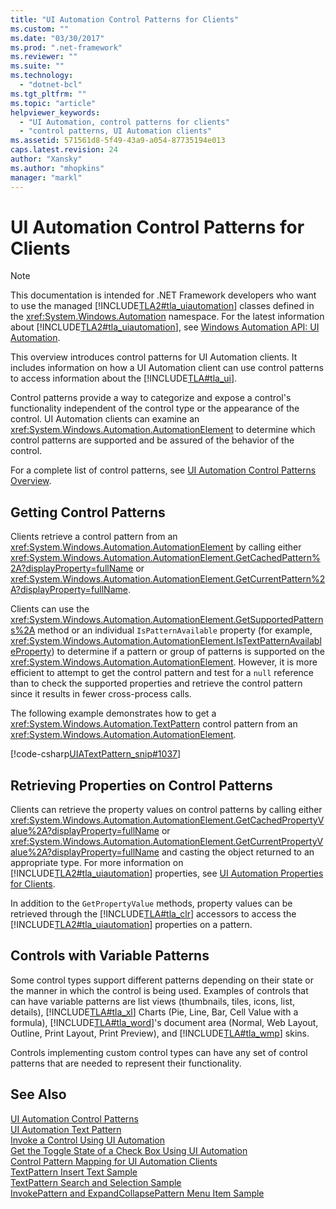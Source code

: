 ```yaml
---
title: "UI Automation Control Patterns for Clients"
ms.custom: ""
ms.date: "03/30/2017"
ms.prod: ".net-framework"
ms.reviewer: ""
ms.suite: ""
ms.technology: 
  - "dotnet-bcl"
ms.tgt_pltfrm: ""
ms.topic: "article"
helpviewer_keywords: 
  - "UI Automation, control patterns for clients"
  - "control patterns, UI Automation clients"
ms.assetid: 571561d8-5f49-43a9-a054-87735194e013
caps.latest.revision: 24
author: "Xansky"
ms.author: "mhopkins"
manager: "markl"
---
```

# UI Automation Control Patterns for Clients
> [!NOTE]
>  This documentation is intended for .NET Framework developers who want to use the managed [!INCLUDE[TLA2#tla_uiautomation](../../../includes/tla2sharptla-uiautomation-md.md)] classes defined in the <xref:System.Windows.Automation> namespace. For the latest information about [!INCLUDE[TLA2#tla_uiautomation](../../../includes/tla2sharptla-uiautomation-md.md)], see [Windows Automation API: UI Automation](http://go.microsoft.com/fwlink/?LinkID=156746).  
  
 This overview introduces control patterns for UI Automation clients. It includes information on how a UI Automation client can use control patterns to access information about the [!INCLUDE[TLA#tla_ui](../../../includes/tlasharptla-ui-md.md)].  
  
 Control patterns provide a way to categorize and expose a control's functionality independent of the control type or the appearance of the control. UI Automation clients can examine an <xref:System.Windows.Automation.AutomationElement> to determine which control patterns are supported and be assured of the behavior of the control.  
  
 For a complete list of control patterns, see [UI Automation Control Patterns Overview](../../../docs/framework/ui-automation/ui-automation-control-patterns-overview.md).  
  
<a name="uiautomation_getting_control_patterns"></a>   
## Getting Control Patterns  
 Clients retrieve a control pattern from an <xref:System.Windows.Automation.AutomationElement> by calling either <xref:System.Windows.Automation.AutomationElement.GetCachedPattern%2A?displayProperty=fullName> or <xref:System.Windows.Automation.AutomationElement.GetCurrentPattern%2A?displayProperty=fullName>.  
  
 Clients can use the <xref:System.Windows.Automation.AutomationElement.GetSupportedPatterns%2A> method or an individual `IsPatternAvailable` property (for example, <xref:System.Windows.Automation.AutomationElement.IsTextPatternAvailableProperty>) to determine if a pattern or group of patterns is supported on the <xref:System.Windows.Automation.AutomationElement>. However, it is more efficient to attempt to get the control pattern and test for a `null` reference than to check the supported properties and retrieve the control pattern since it results in fewer cross-process calls.  
  
 The following example demonstrates how to get a <xref:System.Windows.Automation.TextPattern> control pattern from an <xref:System.Windows.Automation.AutomationElement>.  
  
 [!code-csharp[UIATextPattern_snip#1037](../../../samples/snippets/csharp/VS_Snippets_Wpf/UIATextPattern_snip/CSharp/SearchWindow.cs#1037)]  
  
<a name="uiautomation_properties_on_control_patterns"></a>   
## Retrieving Properties on Control Patterns  
 Clients can retrieve the property values on control patterns by calling either <xref:System.Windows.Automation.AutomationElement.GetCachedPropertyValue%2A?displayProperty=fullName> or <xref:System.Windows.Automation.AutomationElement.GetCurrentPropertyValue%2A?displayProperty=fullName> and casting the object returned to an appropriate type. For more information on [!INCLUDE[TLA2#tla_uiautomation](../../../includes/tla2sharptla-uiautomation-md.md)] properties, see [UI Automation Properties for Clients](../../../docs/framework/ui-automation/ui-automation-properties-for-clients.md).  
  
 In addition to the `GetPropertyValue` methods, property values can be retrieved through the [!INCLUDE[TLA#tla_clr](../../../includes/tlasharptla-clr-md.md)] accessors to access the [!INCLUDE[TLA2#tla_uiautomation](../../../includes/tla2sharptla-uiautomation-md.md)] properties on a pattern.  
  
<a name="uiautomation_with_variable_patterns"></a>   
## Controls with Variable Patterns  
 Some control types support different patterns depending on their state or the manner in which the control is being used. Examples of controls that can have variable patterns are list views (thumbnails, tiles, icons, list, details), [!INCLUDE[TLA#tla_xl](../../../includes/tlasharptla-xl-md.md)] Charts (Pie, Line, Bar, Cell Value with a formula), [!INCLUDE[TLA#tla_word](../../../includes/tlasharptla-word-md.md)]'s document area (Normal, Web Layout, Outline, Print Layout, Print Preview), and [!INCLUDE[TLA#tla_wmp](../../../includes/tlasharptla-wmp-md.md)] skins.  
  
 Controls implementing custom control types can have any set of control patterns that are needed to represent their functionality.  
  
## See Also  
 [UI Automation Control Patterns](../../../docs/framework/ui-automation/ui-automation-control-patterns.md)   
 [UI Automation Text Pattern](../../../docs/framework/ui-automation/ui-automation-text-pattern.md)   
 [Invoke a Control Using UI Automation](../../../docs/framework/ui-automation/invoke-a-control-using-ui-automation.md)   
 [Get the Toggle State of a Check Box Using UI Automation](../../../docs/framework/ui-automation/get-the-toggle-state-of-a-check-box-using-ui-automation.md)   
 [Control Pattern Mapping for UI Automation Clients](../../../docs/framework/ui-automation/control-pattern-mapping-for-ui-automation-clients.md)   
 [TextPattern Insert Text Sample](http://msdn.microsoft.com/en-us/67353f93-7ee2-42f2-ab76-5c078cf6ca16)   
 [TextPattern Search and Selection Sample](http://msdn.microsoft.com/en-us/0a3bca57-8b72-489d-a57c-da85b7a22c7f)   
 [InvokePattern and ExpandCollapsePattern Menu Item Sample](http://msdn.microsoft.com/en-us/b7fa141c-e2d1-4da2-a27f-81a7d1172210)
